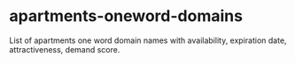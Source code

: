 # apartments-oneword-domains
List of apartments one word domain names with availability, expiration date, attractiveness, demand score.
